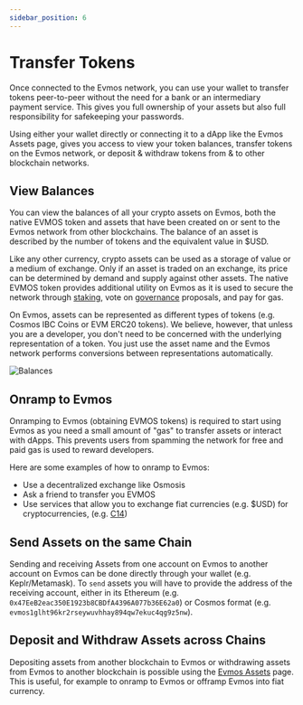 ```yaml
---
sidebar_position: 6
---
```


# Transfer Tokens

Once connected to the Evmos network, you can use your wallet to transfer tokens peer-to-peer without the need for a bank or an intermediary payment service. This gives you full ownership of your assets but also full responsibility for safekeeping your passwords.

Using either your wallet directly or connecting it to a dApp like the Evmos Assets page, gives you access to view your token balances, transfer tokens on the Evmos network, or deposit & withdraw tokens from & to other blockchain networks.

## View Balances

You can view the balances of all your crypto assets on Evmos, both the native EVMOS token and assets that have been created on or sent to the Evmos network from other blockchains. The balance of an asset is described by the number of tokens and the equivalent value in $USD.

Like any other currency, crypto assets can be used as a storage of value or a medium of exchange. Only if an asset is traded on an exchange, its price can be determined by demand and supply against other assets. The native EVMOS token provides additional utility on Evmos as it is used to secure the network through [staking](https://app.evmos.org/staking), vote on [governance](https://app.evmos.org/governance) proposals, and pay for gas.

On Evmos, assets can be represented as different types of tokens (e.g. Cosmos IBC Coins or EVM ERC20 tokens). We believe, however, that unless you are a developer, you don't need to be concerned with the underlying representation of a token. You just use the asset name and the Evmos network performs conversions between representations automatically.

![Balances](/img/transfer-tokens.png)

## Onramp to Evmos

Onramping to Evmos (obtaining EVMOS tokens) is required to start using Evmos as you need a small amount of "gas" to transfer assets or interact with dApps. This prevents users from spamming the network for free and paid gas is used to reward developers.

Here are some examples of how to onramp to Evmos:

* Use a decentralized exchange like Osmosis
* Ask a friend to transfer you EVMOS 
* Use services that allow you to exchange fiat currencies (e.g. $USD) for cryptocurrencies, (e.g. [C14](https://www.c14.money/buy))

## Send Assets on the same Chain

Sending and receiving Assets from one account on Evmos to another account on Evmos can be done directly through your wallet (e.g. Keplr/Metamask). To `send` assets you will have to provide the address of the receiving account, either in its Ethereum (e.g. `0x47EeB2eac350E1923b8CBDfA4396A077b36E62a0`) or Cosmos format (e.g. `evmos1glht96kr2rseywuvhhay894qw7ekuc4qg9z5nw`).

## Deposit and Withdraw Assets across Chains

Depositing assets from another blockchain to Evmos or withdrawing assets from Evmos to another blockchain is possible using the [Evmos Assets](https://app.evmos.org/assets) page. This is useful, for example to onramp to Evmos or offramp Evmos into fiat currency.